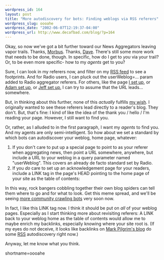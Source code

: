 ```yaml
--- 
wordpress_id: 164
layout: post
title: "More autodiscovery for bots: Finding weblogs via RSS referers"
wordpress_slug: oooahe
wordpress_date: "2002-06-07T12:19:37-04:00"
wordpress_url: http://www.decafbad.com/blog/?p=164
---
```

<p>Okay, so now we've got a bit further toward our News Aggregators leaving vapor trails.  Thanks, <a href="http://www.disobey.com/amphetadesk">Morbus</a>.  Thanks, <a href="http://radio.userland.com">Dave</a>.  There's still some more work that needs to be done, though.  In specific, how do I get to <i>you</i> via your trail?  Or, to be even more specific- how to my <i>agents</i> get to you?</p>
<p>Sure, I can look in my referers now, and filter on my <a href="http://www.decafbad.com/newslog.xml">RSS feed</a> to see a footprints.  And for Radio users, I can pluck out the userWeblog=... param added to Radio aggregator referers.  For others, like the page <a href="http://www.decafbad.com/thanks-for-feeding-me.phtml">I set up</a>, or <a href="http://ipwebdev.com/radio/ImReadingYourRSSFeed.php">Adam set up</a>, or <a href="http://radio.weblogs.com/0001018/xml.aggregator.html">Jeff set up</a>, I can try to assume that the URL leads... somewhere.</p>
<p>But, in thinking about this further, none of this <i>actually</i> fulfills <a href="http://www.decafbad.com/news_archives/000124.phtml">my wish</a>.  I originally wanted to see these referers lead directly to a reader's blog.  They don't.  But, that's fine: I kind of like the idea of the thank you / hello / I'm reading your page.  However, I still want to find you.</p>
<p>Or, rather, as I alluded to in the first paragraph, I want my <i>agents</i> to find you.  And my agents are only semi-intelligent.  So how about we set a standard by which bots can autodiscover your weblog, home page, whatever:<ol><li>If you don't care to put up a special page to point to as your referer when aggregating news, then point a URL somewhere, anywhere, but include a URL to your weblog in a query parameter named "userWeblog".  This covers an already de facto standard set by Radio.</li><li>If you <i>do</i> care to set up an acknowledgement page for your readers, include a LINK tag in the page's HEAD pointing to the home page of your site as the table of contents: <code><LINK HREF="http://www.decafbad.com" REL="contents"></code></li></ol>In this way, rock bangers cobbling together their own blog spiders can tell them where to go and for what to look.  Get this meme spread, and we'll be seeing <a href="http://diveintomark.org/archives/2002/06/02.html#social_networks_by_referrer">more community crawling bots</a> very soon now.</p>
<p>In fact, I like this LINK tag now.  I think it should be put on <i>all</i> of your weblog pages.  Especially as I start thinking more about revisiting referers: A LINK back to your weblog home as the table of contents would allow me to maybe enrich my backlinks, especially knowing where your site root is.  (If my eyes do not deceive, it looks like backlinks on <a href="http://www.diveintomark.org/">Mark Pilgrim's blog</a> do some <a href="http://www.decafbad.com/twiki/bin/view/Main/RSS">RSS</a> autodiscovery right now.)</p>
<p>Anyway, let me know what you think.</p>
<!--more-->
shortname=oooahe
